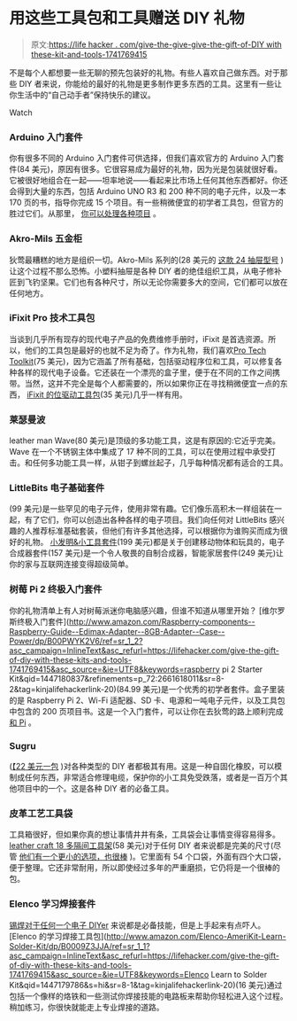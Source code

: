 # 用这些工具包和工具赠送 DIY 礼物

> 原文:[https://life hacker . com/give-the-give-give-the-gift-of-DIY with these-kit-and-tools-1741769415](https://lifehacker.com/give-the-gift-of-diy-with-these-kits-and-tools-1741769415)

不是每个人都想要一些无聊的预先包装好的礼物。有些人喜欢自己做东西。对于那些 DIY 者来说，你能给的最好的礼物是更多制作更多东西的工具。这里有一些让你生活中的“自己动手者”保持快乐的建议。

Watch

### Arduino 入门套件

你有很多不同的 Arduino 入门套件可供选择，但我们喜欢官方的 Arduino 入门套件(84 美元)，原因有很多。它很容易成为最好的礼物，因为光是包装就很好看。它被很好地组合在一起——坦率地说——看起来比市场上任何其他东西都好。你还会得到大量的东西，包括 Arduino UNO R3 和 200 种不同的电子元件，以及一本 170 页的书，指导你完成 15 个项目。有一些稍微便宜的初学者工具包，但官方的胜过它们。从那里， [你可以处理各种项目](https://lifehacker.com/how-to-start-making-your-own-electronics-with-arduino-a-5875365) 。

### Akro-Mils 五金柜

狄莺最糟糕的地方是组织一切。Akro-Mils 系列的(28 美元的 [这款 24 抽屉型号](https://www.amazon.com/dp/B003TV3NL0?asc_campaign=InlineText&asc_refurl=https://lifehacker.com/give-the-gift-of-diy-with-these-kits-and-tools-1741769415&asc_source=&linkCode=ogi&psc=1&smid=ATVPDKIKX0DER&tag=kinjalifehackerlink-20&th=1) )让这个过程不那么恐怖。小塑料抽屉是各种 DIY 者的绝佳组织工具，从电子修补匠到飞钓坚果。它们也有各种尺寸，所以无论你需要多大的空间，它们都可以放在任何地方。

### iFixit Pro 技术工具包

当谈到几乎所有现存的现代电子产品的免费维修手册时，iFixit 是首选资源。所以，他们的工具包是最好的也就不足为奇了。作为礼物，我们喜欢[Pro Tech Toolkit](https://www.amazon.com/dp/B007XGWQ2Y?asc_campaign=InlineText&asc_refurl=https://lifehacker.com/give-the-gift-of-diy-with-these-kits-and-tools-1741769415&asc_source=&linkCode=ogi&psc=1&smid=A2TVEI9VP255CC&tag=kinjalifehackerlink-20&th=1)(75 美元)，因为它涵盖了所有基础，包括驱动程序位和工具，可以修复各种各样的现代电子设备。它还装在一个漂亮的盒子里，便于在不同的工作之间携带。当然，这并不完全是每个人都需要的，所以如果你正在寻找稍微便宜一点的东西， [iFixit 的位驱动工具包](http://www.amazon.com/iFixit-54-Bit-Driver-Kit/dp/B008KOTNVA/ref=pd_sim_469_5?asc_campaign=InlineText&asc_refurl=https://lifehacker.com/give-the-gift-of-diy-with-these-kits-and-tools-1741769415&asc_source=&dpID=513OfpyUBKL&dpSrc=sims&ie=UTF8&preST=_AC_UL160_SR160,160_&refRID=0GYS09PENTMG5KZ5HQS9&tag=kinjalifehackerlink-20)(35 美元)几乎一样有用。

### 莱瑟曼波

leather man Wave(80 美元)是顶级的多功能工具，这是有原因的:它近乎完美。Wave 在一个不锈钢主体中集成了 17 种不同的工具，可以在使用过程中承受打击。和任何多功能工具一样，从钳子到螺丝起子，几乎每种情况都有适合的工具。

### LittleBits 电子基础套件

(99 美元)是一些罕见的电子元件，使用非常有趣。它们像乐高积木一样组装在一起，有了它们，你可以创造出各种各样的电子项目。我们向任何对 LittleBits 感兴趣的人推荐标准基础套装，但他们有许多其他选择，可以根据你为谁购买而成为很好的礼物。 [小发明&小工具套件](http://www.amazon.com/littleBits-Electronics-Gizmos-Gadgets-Kit/dp/B0147YATSW/ref=sr_1_3?asc_campaign=InlineText&asc_refurl=https://lifehacker.com/give-the-gift-of-diy-with-these-kits-and-tools-1741769415&asc_source=&ie=UTF8&keywords=littlebits&qid=1447181678&s=toys-and-games&sr=1-3&tag=kinjalifehackerlink-20)(199 美元)都是关于创建移动物体和玩具的，电子合成器套件(157 美元)是一个令人敬畏的自制合成器，智能家居套件(249 美元)让你的家与互联网连接变得超级简单。

### 树莓 Pi 2 终极入门套件

你的礼物清单上有人对树莓派迷你电脑感兴趣，但谁不知道从哪里开始？ [维尔罗斯终极入门套件](http://www.amazon.com/Raspberry-components--Raspberry-Guide--Edimax-Adapter--8GB-Adapter--Case--Power/dp/B00PWYK2V6/ref=sr_1_2?asc_campaign=InlineText&asc_refurl=https://lifehacker.com/give-the-gift-of-diy-with-these-kits-and-tools-1741769415&asc_source=&ie=UTF8&keywords=raspberry pi 2 Starter Kit&qid=1447180837&refinements=p_72:2661618011&sr=8-2&tag=kinjalifehackerlink-20)(84.99 美元)是一个优秀的初学者套件。盒子里装的是 Raspberry Pi 2、Wi-Fi 适配器、SD 卡、电源和一吨电子元件，以及工具包中包含的 200 页项目书。这是一个入门套件，可以让你在去狄莺的路上顺利完成 [和 Pi](https://lifehacker.com/a-beginners-guide-to-diying-with-the-raspberry-pi-5976912) 。

### Sugru

([【22 美元一包](https://www.amazon.com/dp/B008URBC9I?asc_campaign=InlineText&asc_refurl=https://lifehacker.com/give-the-gift-of-diy-with-these-kits-and-tools-1741769415&asc_source=&linkCode=ogi&psc=1&smid=ATVPDKIKX0DER&tag=kinjalifehackerlink-20&th=1) )对各种类型的 DIY 者都极其有用。这是一种自固化橡胶，可以模制成任何东西，非常适合修理电缆，保护你的小工具免受跌落，或者是一百万个其他项目中的一个。这是各种 DIY 者的必备工具。

### 皮革工艺工具袋

工具箱很好，但如果你真的想让事情井井有条，工具袋会让事情变得容易得多。[leather craft 18 多隔间工具架](http://www.amazon.com/gp/product/B000EDTSZG/ref=s9_topr_hd_bw_g469_i1?asc_campaign=InlineText&asc_refurl=https://lifehacker.com/give-the-gift-of-diy-with-these-kits-and-tools-1741769415&asc_source=&pf_rd_i=553578&pf_rd_m=ATVPDKIKX0DER&pf_rd_p=55d7d763-231a-3258-90c8-f1eec4c3dd71/55f5472d-8837-3b83-9a28-13a26a23aebb&pf_rd_r=1R8N271NAAGQD80GT2W6&pf_rd_s=merchandised-search-6&pf_rd_t=101&tag=kinjalifehackerlink-20)(58 美元)对于任何 DIY 者来说都是完美的尺寸(尽管 [他们有一个更小的选项，也很棒](http://www.amazon.com/Custom-LeatherCraft-1529-16-Pocket-16-Inch/dp/B0001ZI4K2/ref=sr_1_72?asc_campaign=InlineText&asc_refurl=https://lifehacker.com/give-the-gift-of-diy-with-these-kits-and-tools-1741769415&asc_source=&ie=UTF8&qid=1417632665&rawdata=[r|https://www.google.com/[t|link[p|1671262187[a|B0001ZI4K2[au|5716558504134073306&s=hi&sr=1-72&tag=kinjalifehackerlink-20) )。它里面有 54 个口袋，外面有四个大口袋，便于整理。它还非常耐用，所以即使经过多年的严重磨损，它仍将是一个很棒的包。

### Elenco 学习焊接套件

[锡焊对于任何一个电子 DIYer](https://lifehacker.com/how-to-get-started-with-diy-electronics-projects-5975190) 来说都是必备技能，但是上手起来有点吓人。 [Elenco 的学习焊接工具包](http://www.amazon.com/Elenco-AmeriKit-Learn-Solder-Kit/dp/B0009Z3JJA/ref=sr_1_1?asc_campaign=InlineText&asc_refurl=https://lifehacker.com/give-the-gift-of-diy-with-these-kits-and-tools-1741769415&asc_source=&ie=UTF8&keywords=Elenco Learn to Solder Kit&qid=1447179786&s=hi&sr=8-1&tag=kinjalifehackerlink-20)(16 美元)通过包括一个像样的烙铁和一些测试你焊接技能的电路板来帮助你轻松进入这个过程。稍加练习，你很快就能走上专业焊接的道路。